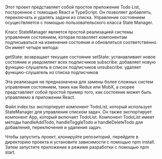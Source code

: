 Этот проект представляет собой простое приложение Todo List, построенное с помощью React и TypeScript. Он позволяет добавлять, переключать и удалять задачи из списка. Управление состоянием осуществляется с помощью пользовательского класса State Manager.

Класс StateManager является простой реализацией системы управления состоянием, которая позволяет компонентам подписываться на изменения состояния и обновляться соответственно. Он имеет четыре метода:

getState: возвращает текущее состояние
setState: устанавливает новое состояние и уведомляет всех подписчиков
subscribe: добавляет новую функцию-слушатель в список подписчиков
unsubscribe: удаляет функцию-слушатель из списка подписчиков

Эта реализация не предназначена для замены более сложных систем управления состоянием, таких как Redux или MobX, а скорее представляет собой простой пример того, как состояние может быть управляемо в приложении React.

Файл index.tsx экспортирует компонент TodoList, который использует StateManager для управления списком задач. Он также экспортирует компонент App, который включает TodoList. Компонент TodoList имеет методы handleAddTodo, handleToggleTodo и handleDeleteTodo для добавления, переключения и удаления задач.

Чтобы запустить проект, клонируйте репозиторий, перейдите в директорию проекта и установите зависимости с помощью npm install. Затем запустите приложение в режиме разработки с помощью npm start.
